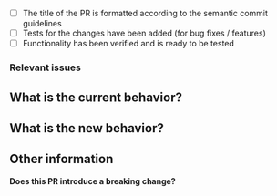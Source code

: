 <!-- ✍️
- [x] Please check using "x" if your PR fulfills the following requirements -->
- [ ] The title of the PR is formatted according to the semantic commit guidelines
- [ ] Tests for the changes have been added (for bug fixes / features)
- [ ] Functionality has been verified and is ready to be tested

### Relevant issues

<!-- ✍️ Tag any relevant GitHub issues, JIRA tickets, or paste links for additional context -->

## What is the current behavior?

<!-- ✍️ Describe and provide screenshots when applicable or remove this section entirely -->

## What is the new behavior?

<!-- ✍️ Describe or provide screenshots of the changes introduced -->

## Other information

<!-- ✍️ Any additional context into the problem or why you solved it in the way you did -->

**Does this PR introduce a breaking change?** <!-- ✍️ Yes/No -->
<!-- ✍️ If necessary, please describe the impact and migration path -->
